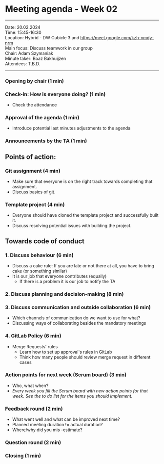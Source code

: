 # Meeting agenda - Week 02

---

Date:           20.02.2024\
Time:           15:45-16:30\
Location:     Hybrid - DW Cubicle 3 and https://meet.google.com/kzh-vmdy-nrm \
Main focus:     Discuss teamwork in our group\
Chair:          Adam Szymaniak\
Minute taker:     Boaz Bakhuijzen\
Attendees:     T.B.D.

---

### Opening by chair (1 min)

### Check-in: How is everyone doing? (1 min)

 - Check the attendance

### Approval of the agenda (1 min)

 - Introduce potential last minutes adjustments to the agenda

### Announcements by the TA (1 min)

## Points of action:

### Git assignment (4 min)

 - Make sure that everyone is on the right track towards completing that assignment.
 - Discuss basics of git.

### Template project (4 min)

 - Everyone should have cloned the template project and successfully built it.
 - Discuss resolving potential issues with building the project.

## Towards code of conduct

### 1. Discuss behaviour (6 min)

 - Discuss a cake rule: If you are late or not there at all, you have to bring cake (or something similar)
 - It is our job that everyone contributes (equally)
     - If there is a problem it is our job to notify the TA

### 2. Discuss planning and decision-making (8 min)

### 3. Discuss communication and outside collaboration (6 min)

 - Which channels of communication do we want to use for what?
 - Discussing ways of collaborating besides the mandatory meetings

### 4. GitLab Policy (6 min)

- Merge Requests' rules
    - Learn how to set up approval's rules in GitLab
    - Think how many people should review merge request in different cases

### Action points for next week (Scrum board) (3 min)

 - Who, what when?
 - *Every week you fill the Scrum board with new action points for that week. See the to do list for the items you should implement.*

### Feedback round (2 min)

  - What went well and what can be improved next time?
  - Planned meeting duration != actual duration? 
  - Where/why did you mis -estimate?

### Question round (2 min)

### Closing (1 min)
